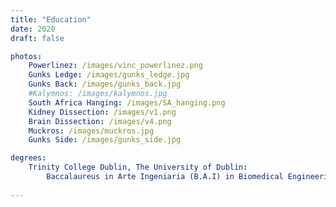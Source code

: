 ```yaml
---
title: "Education"
date: 2020
draft: false

photos:
    Powerlinez: /images/vinc_powerlinez.png
    Gunks Ledge: /images/gunks_ledge.jpg
    Gunks Back: /images/gunks_back.jpg
    #Kalymnos: /images/kalymnos.jpg
    South Africa Hanging: /images/SA_hanging.png
    Kidney Dissection: /images/v1.png
    Brain Dissection: /images/v4.png
    Muckros: /images/muckros.jpg
    Gunks Side: /images/gunks_side.jpg

degrees:
    Trinity College Dublin, The University of Dublin:
        Baccalaureus in Arte Ingeniaria (B.A.I) in Biomedical Engineering: 2023
        
---
```

